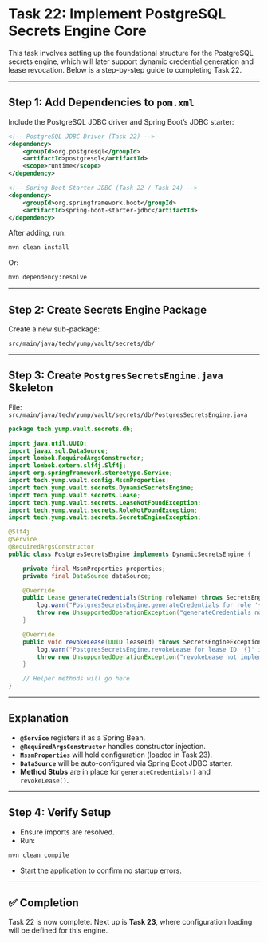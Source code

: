 # Task 22: Implement PostgreSQL Secrets Engine Core

This task involves setting up the foundational structure for the PostgreSQL secrets engine, which will later support dynamic credential generation and lease revocation. Below is a step-by-step guide to completing Task 22.

---

## Step 1: Add Dependencies to `pom.xml`

Include the PostgreSQL JDBC driver and Spring Boot’s JDBC starter:

```xml
<!-- PostgreSQL JDBC Driver (Task 22) -->
<dependency>
    <groupId>org.postgresql</groupId>
    <artifactId>postgresql</artifactId>
    <scope>runtime</scope>
</dependency>

<!-- Spring Boot Starter JDBC (Task 22 / Task 24) -->
<dependency>
    <groupId>org.springframework.boot</groupId>
    <artifactId>spring-boot-starter-jdbc</artifactId>
</dependency>
```

After adding, run:

```bash
mvn clean install
```

Or:

```bash
mvn dependency:resolve
```

---

## Step 2: Create Secrets Engine Package

Create a new sub-package:

```
src/main/java/tech/yump/vault/secrets/db/
```

---

## Step 3: Create `PostgresSecretsEngine.java` Skeleton

File: `src/main/java/tech/yump/vault/secrets/db/PostgresSecretsEngine.java`

```java
package tech.yump.vault.secrets.db;

import java.util.UUID;
import javax.sql.DataSource;
import lombok.RequiredArgsConstructor;
import lombok.extern.slf4j.Slf4j;
import org.springframework.stereotype.Service;
import tech.yump.vault.config.MssmProperties;
import tech.yump.vault.secrets.DynamicSecretsEngine;
import tech.yump.vault.secrets.Lease;
import tech.yump.vault.secrets.LeaseNotFoundException;
import tech.yump.vault.secrets.RoleNotFoundException;
import tech.yump.vault.secrets.SecretsEngineException;

@Slf4j
@Service
@RequiredArgsConstructor
public class PostgresSecretsEngine implements DynamicSecretsEngine {

    private final MssmProperties properties;
    private final DataSource dataSource;

    @Override
    public Lease generateCredentials(String roleName) throws SecretsEngineException, RoleNotFoundException {
        log.warn("PostgresSecretsEngine.generateCredentials for role '{}' is not yet implemented.", roleName);
        throw new UnsupportedOperationException("generateCredentials not implemented yet");
    }

    @Override
    public void revokeLease(UUID leaseId) throws SecretsEngineException, LeaseNotFoundException {
        log.warn("PostgresSecretsEngine.revokeLease for lease ID '{}' is not yet implemented.", leaseId);
        throw new UnsupportedOperationException("revokeLease not implemented yet");
    }

    // Helper methods will go here
}
```

---

## Explanation

- **`@Service`** registers it as a Spring Bean.
- **`@RequiredArgsConstructor`** handles constructor injection.
- **`MssmProperties`** will hold configuration (loaded in Task 23).
- **`DataSource`** will be auto-configured via Spring Boot JDBC starter.
- **Method Stubs** are in place for `generateCredentials()` and `revokeLease()`.

---

## Step 4: Verify Setup

- Ensure imports are resolved.
- Run:

```bash
mvn clean compile
```

- Start the application to confirm no startup errors.

---

## ✅ Completion

Task 22 is now complete. Next up is **Task 23**, where configuration loading will be defined for this engine.
